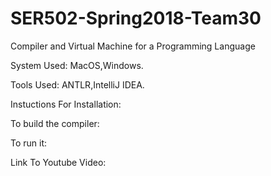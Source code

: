 # SER502-Spring2018-Team30
Compiler and Virtual Machine for a Programming Language

System Used: MacOS,Windows.

Tools Used: ANTLR,IntelliJ IDEA.

Instuctions For Installation:

To build the compiler:

To run it:

Link To Youtube Video:
